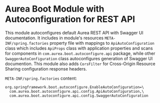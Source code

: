 # Aurea Boot Module with Autoconfiguration for REST API 

This module autoconfigures default Aurea REST API with Swagger UI documentation. 
It includes in module's resources `META-INF/spring.factories` property file with mappings 
to `ApiAutoConfiguration` class which includes `ApiProps` class with application properties and 
scans for components in `com.aurea.boot.autoconfigure.api` package, while other
`SwaggerAutoConfiguration` class autoconfigures generation of Swagger UI documention. 
This module also adds `CorsFilter` for Cross-Origin Resource Sharing configuration response headers.

`META-INF/spring.factories` content:
```
org.springframework.boot.autoconfigure.EnableAutoConfiguration=\
  com.aurea.boot.autoconfigure.api.config.ApiAutoConfiguration,\
  com.aurea.boot.autoconfigure.api.config.SwaggerAutoConfiguration
```
